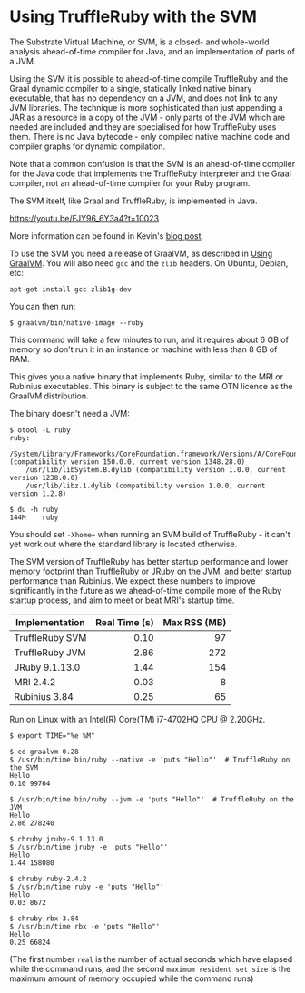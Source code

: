 # Using TruffleRuby with the SVM

The Substrate Virtual Machine, or SVM, is a closed- and whole-world analysis
ahead-of-time compiler for Java, and an implementation of parts of a JVM.

Using the SVM it is possible to ahead-of-time compile TruffleRuby and the Graal
dynamic compiler to a single, statically linked native binary executable, that
has no dependency on a JVM, and does not link to any JVM libraries. The
technique is more sophisticated than just appending a JAR as a resource in a
copy of the JVM - only parts of the JVM which are needed are included and they
are specialised for how TruffleRuby uses them. There is no Java bytecode - only
compiled native machine code and compiler graphs for dynamic compilation.

Note that a common confusion is that the SVM is an ahead-of-time compiler for
the Java code that implements the TruffleRuby interpreter and the Graal
compiler, not an ahead-of-time compiler for your Ruby program.

The SVM itself, like Graal and TruffleRuby, is implemented in Java.

https://youtu.be/FJY96_6Y3a4?t=10023

More information can be found in Kevin's [blog post](http://nirvdrum.com/2017/02/15/truffleruby-on-the-substrate-vm.html).

To use the SVM you need a release of GraalVM, as described in
[Using GraalVM](using-graalvm.md). You will also need `gcc` and the `zlib`
headers. On Ubuntu, Debian, etc:

```
apt-get install gcc zlib1g-dev
```

You can then run:

```
$ graalvm/bin/native-image --ruby
```

This command will take a few minutes to run, and it requires about 6 GB of
memory so don't run it in an instance or machine with less than 8 GB
of RAM.

This gives you a native binary that implements Ruby, similar to the MRI or
Rubinius executables. This binary is subject to the same OTN licence as
the GraalVM distribution.

The binary doesn't need a JVM:

```
$ otool -L ruby
ruby:
	/System/Library/Frameworks/CoreFoundation.framework/Versions/A/CoreFoundation (compatibility version 150.0.0, current version 1348.28.0)
	/usr/lib/libSystem.B.dylib (compatibility version 1.0.0, current version 1238.0.0)
	/usr/lib/libz.1.dylib (compatibility version 1.0.0, current version 1.2.8)

$ du -h ruby
144M	ruby
```

You should set `-Xhome=` when running an SVM build of TruffleRuby - it can't yet
work out where the standard library is located otherwise.

The SVM version of TruffleRuby has better startup performance and lower memory
footprint than TruffleRuby or JRuby on the JVM, and better startup performance
than Rubinius. We expect these numbers to improve significantly in the future as
we ahead-of-time compile more of the Ruby startup process, and aim to meet or
beat MRI's startup time.

| Implementation | Real Time (s) | Max RSS (MB) |
| -------------- | ------------: | -----------: |
| TruffleRuby SVM | 0.10 | 97 |
| TruffleRuby JVM | 2.86 | 272 |
| JRuby 9.1.13.0 | 1.44 | 154 |
| MRI 2.4.2 | 0.03 | 8 |
| Rubinius 3.84 | 0.25 | 65 |

Run on Linux with an Intel(R) Core(TM) i7-4702HQ CPU @ 2.20GHz.

```
$ export TIME="%e %M"

$ cd graalvm-0.28
$ /usr/bin/time bin/ruby --native -e 'puts "Hello"'  # TruffleRuby on the SVM
Hello
0.10 99764

$ /usr/bin/time bin/ruby --jvm -e 'puts "Hello"'  # TruffleRuby on the JVM
Hello
2.86 278240

$ chruby jruby-9.1.13.0
$ /usr/bin/time jruby -e 'puts "Hello"'
Hello
1.44 158080

$ chruby ruby-2.4.2
$ /usr/bin/time ruby -e 'puts "Hello"'
Hello
0.03 8672

$ chruby rbx-3.84
$ /usr/bin/time rbx -e 'puts "Hello"'
Hello
0.25 66824
```

(The first number `real` is the number of actual seconds which have elapsed while the command
runs, and the second `maximum resident set size` is the maximum amount of memory occupied while the command runs)
